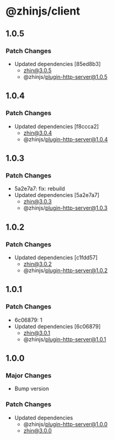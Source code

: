 # @zhinjs/client

## 1.0.5

### Patch Changes

- Updated dependencies [85ed8b3]
  - zhin@3.0.5
  - @zhinjs/plugin-http-server@1.0.5

## 1.0.4

### Patch Changes

- Updated dependencies [f8ccca2]
  - zhin@3.0.4
  - @zhinjs/plugin-http-server@1.0.4

## 1.0.3

### Patch Changes

- 5a2e7a7: fix: rebuild
- Updated dependencies [5a2e7a7]
  - zhin@3.0.3
  - @zhinjs/plugin-http-server@1.0.3

## 1.0.2

### Patch Changes

- Updated dependencies [c1fdd57]
  - zhin@3.0.2
  - @zhinjs/plugin-http-server@1.0.2

## 1.0.1

### Patch Changes

- 6c06879: 1
- Updated dependencies [6c06879]
  - zhin@3.0.1
  - @zhinjs/plugin-http-server@1.0.1

## 1.0.0

### Major Changes

- Bump version

### Patch Changes

- Updated dependencies
  - @zhinjs/plugin-http-server@1.0.0
  - zhin@3.0.0
